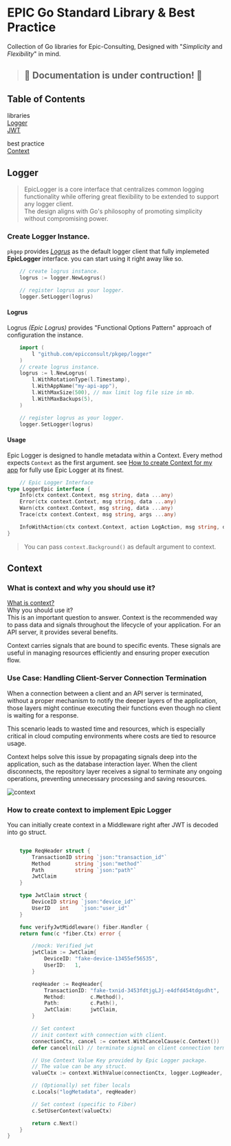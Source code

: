 # EPIC Go Standard Library & Best Practice
Collection of Go libraries for Epic-Consulting, Designed with "*Simplicity* and *Flexibility*" in mind.


> ## 🚧 Documentation is under contruction! 🚧

## Table of Contents  
libraries<br>
[Logger](##Logger)<br>
[JWT](##JWT)<br>

best practice<br> 
[Context](##Context)<br>

## Logger
> EpicLogger is a core interface that centralizes common logging functionality while offering great flexibility to be extended to support any logger client. <br>The design aligns with Go's philosophy of promoting simplicity without compromising power.

### Create Logger Instance.
```pkgep``` provides [*Logrus*](https://github.com/sirupsen/logrus) as the default logger client that fully implemeted **EpicLogger** interface. you can start using it right away like so.
```go
	// create logrus instance.
	logrus := logger.NewLogrus()

	// register logrus as your logger.
	logger.SetLogger(logrus)
```

#### Logrus
Logrus *(Epic Logrus)* provides "Functional Options Pattern" approach of configuration the instance.
```go
	import (
		l "github.com/epicconsult/pkgep/logger"
	)
	// create logrus instance.
	logrus := l.NewLogrus(
		l.WithRotationType(l.Timestamp),
		l.WithAppName("my-api-app"),
		l.WithMaxSize(500), // max limit log file size in mb.
		l.WithMaxBackups(5),
	)

	// register logrus as your logger.
	logger.SetLogger(logrus)
```

#### Usage
Epic Logger is designed to handle metadata within a Context. Every method expects ```Context``` as the first argument. see [How to create Context for my app](#) for fully use Epic Logger at its finest.
```go
	// Epic Logger Interface
type LoggerEpic interface {
	Info(ctx context.Context, msg string, data ...any)
	Error(ctx context.Context, msg string, data ...any)
	Warn(ctx context.Context, msg string, data ...any)
	Trace(ctx context.Context, msg string, args ...any)

	InfoWithAction(ctx context.Context, action LogAction, msg string, data ...any)
}
```
> You can pass ```context.Background()``` as default argument to context.


## Context
### What is context and why you should use it?
[What is context?]()<br>
Why you should use it?<br>
This is an important question to answer. Context is the recommended way to pass data and signals throughout the lifecycle of your application. For an API server, it provides several benefits.

Context carries signals that are bound to specific events. These signals are useful in managing resources efficiently and ensuring proper execution flow.
### Use Case: Handling Client-Server Connection Termination
When a connection between a client and an API server is terminated, without a proper mechanism to notify the deeper layers of the application, those layers might continue executing their functions even though no client is waiting for a response.

This scenario leads to wasted time and resources, which is especially critical in cloud computing environments where costs are tied to resource usage.

Context helps solve this issue by propagating signals deep into the application, such as the database interaction layer. When the client disconnects, the repository layer receives a signal to terminate any ongoing operations, preventing unnecessary processing and saving resources. 

![context](./context.png)

### How to create context to implement Epic Logger
You can initially create context in a Middleware right after JWT is decoded into go struct.
```go

	type ReqHeader struct {
		TransactionID string `json:"transaction_id"`
		Method        string `json:"method"`
		Path          string `json:"path"`
		JwtClaim
	}

	type JwtClaim struct {
		DeviceID string `json:"device_id"`
		UserID   int    `json:"user_id"`
	}

	func verifyJwtMiddleware() fiber.Handler {
	return func(c *fiber.Ctx) error {

		//mock: Verified jwt
		jwtClaim := JwtClaim{
			DeviceID: "fake-device-13455ef56535",
			UserID:   1,
		}

		reqHeader := ReqHeader{
			TransactionID: "fake-txnid-3453fdtjgLJj-e4dfd454tdgsdht",
			Method:        c.Method(),
			Path:          c.Path(),
			JwtClaim:      jwtClaim,
		}

		// Set context
		// init context with connection with client.
		connectionCtx, cancel := context.WithCancelCause(c.Context())
		defer cancel(nil) // terminate signal on client connection terminated.

		// Use Context Value Key provided by Epic Logger package.
		// The value can be any struct.
		valueCtx := context.WithValue(connectionCtx, logger.LogHeader, reqHeader)

		// (Optionally) set fiber locals
		c.Locals("logMetadata", reqHeader)

		// Set context (specific to Fiber)
		c.SetUserContext(valueCtx)

		return c.Next()
	}
}
```